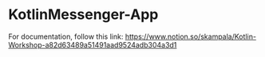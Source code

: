 # KotlinMessenger-App

For documentation, follow this link: https://www.notion.so/skampala/Kotlin-Workshop-a82d63489a51491aad9524adb304a3d1
